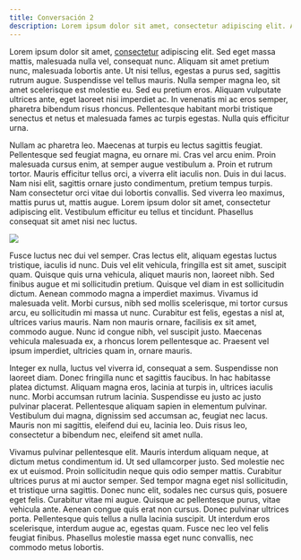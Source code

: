 ```yaml
---
title: Conversación 2
description: Lorem ipsum dolor sit amet, consectetur adipiscing elit. Aenean euismod molestie velit, in suscipit ligula lobortis sed. Curabitur ultrices sit amet dui in elementum. Praesent porta commodo lorem at dictum. Pellentesque venenatis vitae mi ac dapibus. Morbi sit amet blandit metus. Nulla fermentum, dui et consequat consectetur, metus tellus sodales neque, nec auctor turpis lacus id tortor.
---
```


Lorem ipsum dolor sit amet, [consectetur](https://example.com) adipiscing elit. Sed eget massa mattis, malesuada nulla vel, consequat nunc. Aliquam sit amet pretium nunc, malesuada lobortis ante. Ut nisi tellus, egestas a purus sed, sagittis rutrum augue. Suspendisse vel tellus mauris. Nulla semper magna leo, sit amet scelerisque est molestie eu. Sed eu pretium eros. Aliquam vulputate ultrices ante, eget laoreet nisi imperdiet ac. In venenatis mi ac eros semper, pharetra bibendum risus rhoncus. Pellentesque habitant morbi tristique senectus et netus et malesuada fames ac turpis egestas. Nulla quis efficitur urna.

Nullam ac pharetra leo. Maecenas at turpis eu lectus sagittis feugiat. Pellentesque sed feugiat magna, eu ornare mi. Cras vel arcu enim. Proin malesuada cursus enim, at semper augue vestibulum a. Proin et rutrum tortor. Mauris efficitur tellus orci, a viverra elit iaculis non. Duis in dui lacus. Nam nisi elit, sagittis ornare justo condimentum, pretium tempus turpis. Nam consectetur orci vitae dui lobortis convallis. Sed viverra leo maximus, mattis purus ut, mattis augue. Lorem ipsum dolor sit amet, consectetur adipiscing elit. Vestibulum efficitur eu tellus et tincidunt. Phasellus consequat sit amet nisi nec luctus.

![](https://images.unsplash.com/photo-1612288528103-edc64749d4ad?ixid=MXwxMjA3fDB8MHxwaG90by1wYWdlfHx8fGVufDB8fHw%3D&ixlib=rb-1.2.1&auto=format&fit=crop&w=800&q=80)

Fusce luctus nec dui vel semper. Cras lectus elit, aliquam egestas luctus tristique, iaculis id nunc. Duis vel elit vehicula, fringilla est sit amet, suscipit quam. Quisque quis urna vehicula, aliquet mauris non, laoreet nibh. Sed finibus augue et mi sollicitudin pretium. Quisque vel diam in est sollicitudin dictum. Aenean commodo magna a imperdiet maximus. Vivamus id malesuada velit. Morbi cursus, nibh sed mollis scelerisque, mi tortor cursus arcu, eu sollicitudin mi massa ut nunc. Curabitur est felis, egestas a nisl at, ultrices varius mauris. Nam non mauris ornare, facilisis ex sit amet, commodo augue. Nunc id congue nibh, vel suscipit justo. Maecenas vehicula malesuada ex, a rhoncus lorem pellentesque ac. Praesent vel ipsum imperdiet, ultricies quam in, ornare mauris.

Integer ex nulla, luctus vel viverra id, consequat a sem. Suspendisse non laoreet diam. Donec fringilla nunc et sagittis faucibus. In hac habitasse platea dictumst. Aliquam magna eros, lacinia at turpis in, ultrices iaculis nunc. Morbi accumsan rutrum lacinia. Suspendisse eu justo ac justo pulvinar placerat. Pellentesque aliquam sapien in elementum pulvinar. Vestibulum dui magna, dignissim sed accumsan ac, feugiat nec lacus. Mauris non mi sagittis, eleifend dui eu, lacinia leo. Duis risus leo, consectetur a bibendum nec, eleifend sit amet nulla.

Vivamus pulvinar pellentesque elit. Mauris interdum aliquam neque, at dictum metus condimentum id. Ut sed ullamcorper justo. Sed molestie nec ex ut euismod. Proin sollicitudin neque quis odio semper mattis. Curabitur ultrices purus at mi auctor semper. Sed tempor magna eget nisl sollicitudin, et tristique urna sagittis. Donec nunc elit, sodales nec cursus quis, posuere eget felis. Curabitur vitae mi augue. Quisque ac pellentesque purus, vitae vehicula ante. Aenean congue quis erat non cursus. Donec pulvinar ultrices porta. Pellentesque quis tellus a nulla lacinia suscipit. Ut interdum eros scelerisque, interdum augue ac, egestas quam. Fusce nec leo vel felis feugiat finibus. Phasellus molestie massa eget nunc convallis, nec commodo metus lobortis. 